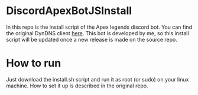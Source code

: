# DiscordApexBotJSInstall 
In this repo is the install script of the Apex legends discord bot. You can find the original DynDNS client [here](https://github.com/BakxY/DiscordApexBotJS). This bot is developed by me, so this install script will be updated once a new release is made on the source repo.

# How to run
Just download the install.sh script and run it as root (or sudo) on your linux machine. How to set it up is described in the original repo.